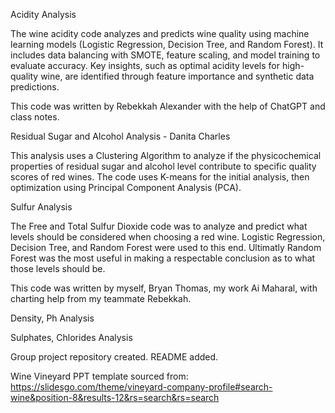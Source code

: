 Acidity Analysis

The wine acidity code analyzes and predicts wine quality using machine learning models (Logistic Regression, Decision Tree, and Random Forest). It includes data balancing with SMOTE, feature scaling, and model training to evaluate accuracy. Key insights, such as optimal acidity levels for high-quality wine, are identified through feature importance and synthetic data predictions.

This code was written by Rebekkah Alexander with the help of ChatGPT and class notes.



Residual Sugar and Alcohol Analysis - Danita Charles

This analysis uses a Clustering Algorithm to analyze if the physicochemical properties of residual sugar and alcohol level contribute to specific quality scores of red wines. The code uses K-means for the initial analysis, then optimization using Principal Component Analysis (PCA). 

Sulfur Analysis

The Free and Total Sulfur Dioxide code was to analyze and predict what levels should be considered when choosing a red wine. Logistic Regression, Decision Tree, and Random Forest were used to this end. Ultimatly Random Forest was the most useful in making a respectable conclusion as to what those levels should be.

This code was written by myself, Bryan Thomas, my work Ai Maharal, with charting help from my teammate Rebekkah.


Density, Ph Analysis



Sulphates, Chlorides Analysis




Group project repository created. README added.

Wine Vineyard PPT template sourced from: https://slidesgo.com/theme/vineyard-company-profile#search-wine&position-8&results-12&rs=search&rs=search
